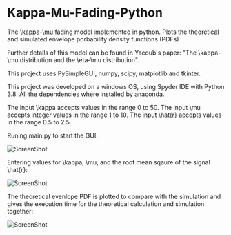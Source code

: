 # Kappa-Mu-Fading-Python

The \kappa-\mu fading model implemented in python. Plots the theoretical and simulated envelope porbability density functions (PDFs)

Further details of this model can be found in Yacoub's paper: 
"The \kappa-\mu distribution and the \eta-\mu distribution".

This project uses PySimpleGUI, numpy, scipy, matplotlib and tkinter.

This project was developed on a windows OS, using Spyder IDE with Python 3.8. All the dependencies where installed by anaconda.

The input \kappa accepts values in the range 0 to 50.
The input \mu accepts integer values in the range 1 to 10.
The input \hat{r} accepts values in the range 0.5 to 2.5.

Runing main.py to start the GUI:
  
![ScreenShot](https://raw.github.com/Jonathan-Browning/Kappa-Mu-Fading-Python/main/docs/window.png)

Entering values for \kappa, \mu, and the root mean sqaure of the signal \hat{r}:

![ScreenShot](https://raw.github.com/Jonathan-Browning/Kappa-Mu-Fading-Python/main/docs/inputs.png)

The theoretical evenlope PDF is plotted to compare with the simulation and gives the execution time for the theoretical calculation and simulation together:

![ScreenShot](https://raw.github.com/Jonathan-Browning/Kappa-Mu-Fading-Python/main/docs/results.png)
